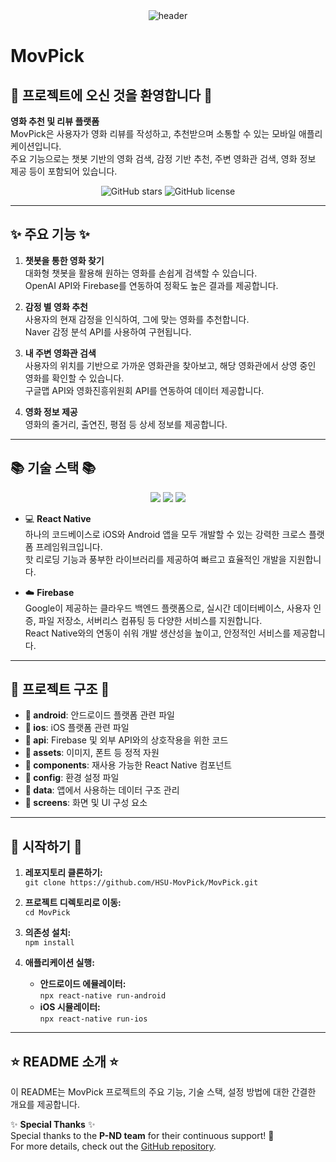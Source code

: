 <div align="center">
  <img src="https://capsule-render.vercel.app/api?type=venom&color=gradient&text=MovPick&fontSize=30&fontAlign=50" alt="header"/>
</div>

# MovPick

## 👋 프로젝트에 오신 것을 환영합니다 👋

**영화 추천 및 리뷰 플랫폼**  
MovPick은 사용자가 영화 리뷰를 작성하고, 추천받으며 소통할 수 있는 모바일 애플리케이션입니다.  
주요 기능으로는 챗봇 기반의 영화 검색, 감정 기반 추천, 주변 영화관 검색, 영화 정보 제공 등이 포함되어 있습니다.  

<p align="center">
    <img src="https://img.shields.io/github/stars/HSU-MovPick/MovPick?style=social" alt="GitHub stars">
    <img src="https://img.shields.io/github/license/HSU-MovPick/MovPick" alt="GitHub license">
</p>

---

## ✨ 주요 기능 ✨

1. **챗봇을 통한 영화 찾기**  
   대화형 챗봇을 활용해 원하는 영화를 손쉽게 검색할 수 있습니다.  
   OpenAI API와 Firebase를 연동하여 정확도 높은 결과를 제공합니다.

2. **감정 별 영화 추천**  
   사용자의 현재 감정을 인식하여, 그에 맞는 영화를 추천합니다.  
   Naver 감정 분석 API를 사용하여 구현됩니다.

3. **내 주변 영화관 검색**  
   사용자의 위치를 기반으로 가까운 영화관을 찾아보고, 해당 영화관에서 상영 중인 영화를 확인할 수 있습니다.  
   구글맵 API와 영화진흥위원회 API를 연동하여 데이터 제공합니다.

4. **영화 정보 제공**  
   영화의 줄거리, 출연진, 평점 등 상세 정보를 제공합니다.

---

## 📚 기술 스택 📚

<p align="center">
    <img src="https://img.shields.io/badge/JavaScript-F7DF1E?style=for-the-badge&logo=JavaScript&logoColor=white">
    <img src="https://img.shields.io/badge/React_Native-61DAFB?style=for-the-badge&logo=React&logoColor=white">
    <img src="https://img.shields.io/badge/Firebase-FFCA28?style=for-the-badge&logo=Firebase&logoColor=white">
</p>

- 💻 **React Native**  
   하나의 코드베이스로 iOS와 Android 앱을 모두 개발할 수 있는 강력한 크로스 플랫폼 프레임워크입니다.  
   핫 리로딩 기능과 풍부한 라이브러리를 제공하여 빠르고 효율적인 개발을 지원합니다.

- ☁️ **Firebase**  
   Google이 제공하는 클라우드 백엔드 플랫폼으로, 실시간 데이터베이스, 사용자 인증, 파일 저장소, 서버리스 컴퓨팅 등 다양한 서비스를 지원합니다.  
   React Native와의 연동이 쉬워 개발 생산성을 높이고, 안정적인 서비스를 제공합니다.

---

## 📂 프로젝트 구조 📂

- **📁 android**: 안드로이드 플랫폼 관련 파일
- **📁 ios**: iOS 플랫폼 관련 파일
- **📁 api**: Firebase 및 외부 API와의 상호작용을 위한 코드
- **📁 assets**: 이미지, 폰트 등 정적 자원
- **📁 components**: 재사용 가능한 React Native 컴포넌트
- **📁 config**: 환경 설정 파일
- **📁 data**: 앱에서 사용하는 데이터 구조 관리
- **📁 screens**: 화면 및 UI 구성 요소

---

## 🚀 시작하기 🚀

1. **레포지토리 클론하기:**  
   `git clone https://github.com/HSU-MovPick/MovPick.git`

2. **프로젝트 디렉토리로 이동:**  
   `cd MovPick`

3. **의존성 설치:**  
   `npm install`

4. **애플리케이션 실행:**  
   - **안드로이드 에뮬레이터:**  
     `npx react-native run-android`
   - **iOS 시뮬레이터:**  
     `npx react-native run-ios`


---

## ⭐ README 소개 ⭐

이 README는 MovPick 프로젝트의 주요 기능, 기술 스택, 설정 방법에 대한 간결한 개요를 제공합니다.  

✨ **Special Thanks** ✨  
Special thanks to the **P-ND team** for their continuous support! 🚀  
For more details, check out the [GitHub repository](https://github.com/PND-Gamjakkang).
